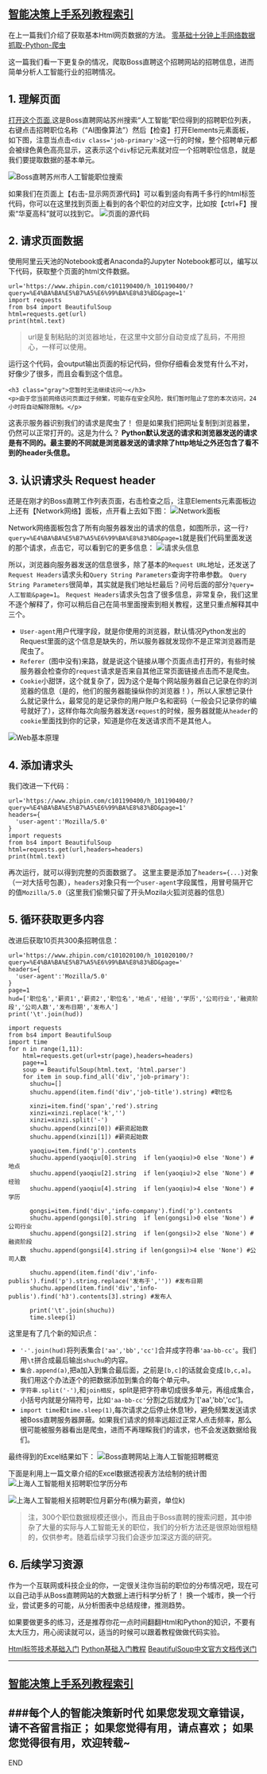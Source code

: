 [智能决策上手系列教程索引](https://www.jianshu.com/p/0d2e46e69f58)
---

在上一篇我们介绍了获取基本Html网页数据的方法。
[零基础十分钟上手网络数据抓取-Python-爬虫](https://www.jianshu.com/p/95880b599f4d)

这一篇我们看一下更复杂的情况，爬取Boss直聘这个招聘网站的招聘信息，进而简单分析人工智能行业的招聘情况。

## 1. 理解页面

[打开这个页面](https://www.zhipin.com/c101190400/h_101190400/?query=%E4%BA%BA%E5%B7%A5%E6%99%BA%E8%83%BD&page=1),这是Boss直聘网站苏州搜索“人工智能”职位得到的招聘职位列表，右键点击招聘职位名称（“AI图像算法”）然后【检查】打开Elements元素面板，如下图，注意当点击`<div class='job-primary'>`这一行的时候，整个招聘单元都会被绿色黄色高亮显示，这表示这个`div`标记元素就对应一个招聘职位信息，就是我们要提取数据的基本单元。

![Boss直聘苏州市人工智能职位搜索](imgs/4324074-136683e7719eaa2a.png?imageMogr2/auto-orient/strip%7CimageView2/2/w/1240)

如果我们在页面上【右击-显示网页源代码】可以看到竖向有两千多行的html标签代码，你可以在这里找到页面上看到的各个职位的对应文字，比如按【ctrl+F】搜索“华夏高科”就可以找到它。
![页面的源代码](imgs/4324074-b8be6a80e89904eb.png?imageMogr2/auto-orient/strip%7CimageView2/2/w/1240)


## 2. 请求页面数据

使用阿里云天池的Notebook或者Anaconda的Jupyter Notebook都可以，编写以下代码，获取整个页面的html文件数据。

```
url='https://www.zhipin.com/c101190400/h_101190400/?query=%E4%BA%BA%E5%B7%A5%E6%99%BA%E8%83%BD&page=1'
import requests
from bs4 import BeautifulSoup
html=requests.get(url)
print(html.text)
```
>url是复制粘贴的浏览器地址，在这里中文部分自动变成了乱码，不用担心，一样可以使用。

运行这个代码，会output输出页面的标记代码，但你仔细看会发觉有什么不对，好像少了很多，而且会看到这个信息。
``` 
<h3 class="gray">您暂时无法继续访问～</h3>
<p>由于您当前网络访问页面过于频繁，可能存在安全风险，我们暂时阻止了您的本次访问，24小时将自动解除限制。</p>
```
这表示服务器识别我们的请求是爬虫了！
但是如果我们把网址复制到浏览器里，仍然可以正常打开的。这是为什么？
**Python默认发送的请求和浏览器发送的请求是有不同的。最主要的不同就是浏览器发送的请求除了http地址之外还包含了看不到的header头信息。**

## 3. 认识请求头 Request header

还是在刚才的Boss直聘工作列表页面，右击检查之后，注意Elements元素面板边上还有【Network网络】面板，点开看上去如下图：
![Network面板](imgs/4324074-e8ecda07a1ca09cf.png?imageMogr2/auto-orient/strip%7CimageView2/2/w/1240)

Network网络面板包含了所有向服务器发出的请求的信息，如图所示，这一行`?query=%E4%BA%BA%E5%B7%A5%E6%99%BA%E8%83%BD&page=1`就是我们代码里面发送的那个请求，点击它，可以看到它的更多信息：
![请求头信息](imgs/4324074-c2eaa6c3c8df84da.png?imageMogr2/auto-orient/strip%7CimageView2/2/w/1240)

所以，浏览器向服务器发送的信息很多，除了基本的`Request URL`地址，还发送了`Request Headers`请求头和`Query String Parameters`查询字符串参数。
`Query String Parameters`很简单，其实就是我们地址栏最后？问号后面的部分`?query=人工智能&page=1`。
`Request Headers`请求头包含了很多信息，非常复杂，我们这里不逐个解释了，你可以稍后自己在简书里面搜索到相关教程，这里只重点解释其中三个。
  * `User-agent`用户代理字段，就是你使用的浏览器，默认情况Python发出的Request里面的这个信息是缺失的，所以服务器就发现你不是正常浏览器而是爬虫了。
  * `Referer `(图中没有)来路，就是说这个链接从哪个页面点击打开的，有些时候服务器会检查你的`request`请求是否来自其他正常页面链接点击而不是爬虫。
  * `Cookie`小甜饼，这个就复杂了，因为这个是每个网站服务器自己记录在你的浏览器的信息（是的，他们的服务器能操纵你的浏览器！），所以人家想记录什么就记录什么，最常见的是记录你的用户账户名和密码（一般会只记录你的编号就好了），这样你每次向服务器发送`request`的时候，服务器就能从`header`的`cookie`里面找到你的记录，知道是你在发送请求而不是其他人。

![Web基本原理](imgs/4324074-19e09448d9729168.png?imageMogr2/auto-orient/strip%7CimageView2/2/w/1240)

## 4. 添加请求头

我们改进一下代码：
```
url='https://www.zhipin.com/c101190400/h_101190400/?query=%E4%BA%BA%E5%B7%A5%E6%99%BA%E8%83%BD&page=1'
headers={
  'user-agent':'Mozilla/5.0'
}
import requests
from bs4 import BeautifulSoup
html=requests.get(url,headers=headers)
print(html.text)
```
再次运行，就可以得到完整的页面数据了。
这里主要是添加了`headers={...}`对象（一对大括号包裹），`headers`对象只有一个`user-agent`字段属性，用冒号隔开它的值`Mozilla/5.0`（这里我们偷懒只留了开头Mozila火狐浏览器的信息）

## 5. 循环获取更多内容

改进后获取10页共300条招聘信息：
```
url='https://www.zhipin.com/c101020100/h_101020100/?query=%E4%BA%BA%E5%B7%A5%E6%99%BA%E8%83%BD&page='
headers={
  'user-agent':'Mozilla/5.0'
}
page=1
hud=['职位名','薪资1','薪资2','职位名','地点','经验','学历','公司行业','融资阶段','公司人数','发布日期','发布人']
print('\t'.join(hud))

import requests
from bs4 import BeautifulSoup
import time
for n in range(1,11):  
    html=requests.get(url+str(page),headers=headers)
    page+=1  
    soup = BeautifulSoup(html.text, 'html.parser')
    for item in soup.find_all('div','job-primary'):
      shuchu=[]
      shuchu.append(item.find('div','job-title').string) #职位名
      
      xinzi=item.find('span','red').string
      xinzi=xinzi.replace('k','')
      xinzi=xinzi.split('-')
      shuchu.append(xinzi[0]) #薪资起始数
      shuchu.append(xinzi[1]) #薪资起始数
      
      yaoqiu=item.find('p').contents
      shuchu.append(yaoqiu[0].string  if len(yaoqiu)>0 else 'None') #地点
      shuchu.append(yaoqiu[2].string  if len(yaoqiu)>2 else 'None') #经验
      shuchu.append(yaoqiu[4].string  if len(yaoqiu)>4 else 'None') #学历
      
      gongsi=item.find('div','info-company').find('p').contents
      shuchu.append(gongsi[0].string  if len(gongsi)>0 else 'None') #公司行业
      shuchu.append(gongsi[2].string  if len(gongsi)>2 else 'None') #融资阶段
      shuchu.append(gongsi[4].string if len(gongsi)>4 else 'None') #公司人数
      
      shuchu.append(item.find('div','info-publis').find('p').string.replace('发布于','')) #发布日期
      shuchu.append(item.find('div','info-publis').find('h3').contents[3].string) #发布人
      
      print('\t'.join(shuchu))
      time.sleep(1)
```
这里是有了几个新的知识点：
* `'-'.join(hud)`将列表集合`['aa','bb','cc']`合并成字符串`'aa-bb-cc'`。我们用`\t`拼合成最后输出`shuchu`的内容。
* `集合.append(a)`,把a加入到集合最后面，之前是`[b,c]`的话就会变成`[b,c,a]`。我们用这个办法逐个的把数据添加到集合的每个单元中。
* `字符串.split('-')`,和`join相反`，split是把字符串切成很多单元，再组成集合，小括号内就是分隔符号，比如`'aa-bb-cc'`分割之后就成为`['aa','bb','cc']。
* `import time`和`time.sleep(1)`,每次请求之后停止休息1秒，避免频繁发送请求被Boss直聘服务器屏蔽。如果我们请求的频率远超过正常人点击频率，那么很可能被服务器看出是爬虫，进而不再理睬我们的请求，也不会发送数据给我们。
 
最终得到的Excel结果如下：
![Boss直聘网站上海人工智能招聘概览](imgs/4324074-3e89733ea1e9c2a8.png?imageMogr2/auto-orient/strip%7CimageView2/2/w/1240)

下面是利用上一篇文章介绍的Excel数据透视表方法绘制的统计图
![上海人工智能相关招聘职位学历分布](imgs/4324074-54006f5a57daa6e4.png?imageMogr2/auto-orient/strip%7CimageView2/2/w/1240)

![上海人工智能相关招聘职位月薪分布(横为薪资，单位k)](imgs/4324074-e2d159a19b7eeef3.png?imageMogr2/auto-orient/strip%7CimageView2/2/w/1240)

>注，300个职位数据规模还很小，而且由于Boss直聘的搜索问题，其中掺杂了大量的实际与人工智能无关的职位，我们的分析方法还是很原始很粗糙的，仅供参考。随着后续学习我们会逐步加深这方面的研究。

## 6. 后续学习资源

作为一个互联网或科技企业的你，一定很关注你当前的职位的分布情况吧，现在可以自己动手从Boss直聘网站的大数据上进行科学分析了！
换一个城市，换一个行业，尝试更多的可能，从分析图表中总结规律，推测趋势。

如果要做更多的练习，还是推荐你花一点时间翻翻Html和Python的知识，不要有太大压力，用心阅读就可以，适当的时候可以跟着教程做做代码实验。

[Html标签技术基础入门](http://www.w3school.com.cn/html/index.asp)
[Python基础入门教程](http://www.runoob.com/python/python-tutorial.html)
[BeautifulSoup中文官方文档传送门](https://www.crummy.com/software/BeautifulSoup/bs4/doc/index.zh.html)


---
[智能决策上手系列教程索引](https://www.jianshu.com/p/0d2e46e69f58)
---
###每个人的智能决策新时代
如果您发现文章错误，请不吝留言指正；
如果您觉得有用，请点喜欢；
如果您觉得很有用，欢迎转载~
---
END









